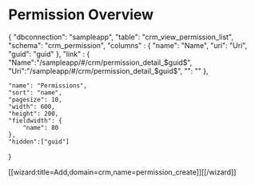 # Permission Overview


<div class="macro macro_sqlgrid">
{
    "dbconnection": "sampleapp",
    "table": "crm_view_permission_list",
    "schema": "crm_permission",
    "columns" : {
            "name": "Name",
            "uri": "Uri",
            "guid": "guid"
            },
    "link" : {
            "Name":"/sampleapp/#/crm/permission_detail_$guid$",
            "Uri":"/sampleapp/#/crm/permission_detail_$guid$",
    "": ""
    },
 
    "name": "Permissions",
    "sort": "name",
    "pagesize": 10,
    "width": 600,
    "height": 200,
    "fieldwidth": {
        "name": 80
    },
    "hidden":["guid"]
}
</div>

[[wizard:title=Add,domain=crm,name=permission_create]][[/wizard]]
